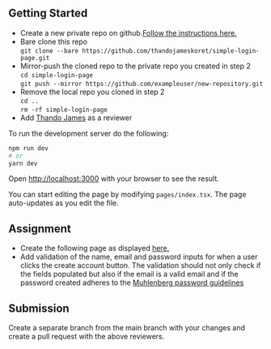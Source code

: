 ## Getting Started

- Create a new private repo on github.[Follow the instructions here.](https://docs.github.com/en/repositories/creating-and-managing-repositories/creating-a-new-repository)
- Bare clone this repo  
  `git clone --bare https://github.com/thandojameskoret/simple-login-page.git`
- Mirror-push the cloned repo to the private repo you created in step 2  
  `cd simple-login-page`  
  `git push --mirror https://github.com/exampleuser/new-repository.git`
- Remove the local repo you cloned in step 2  
  `cd ..`  
  `rm -rf simple-login-page`
- Add [Thando James](https://github.com/thandojameskoret) as a reviewer

To run the development server do the following:

```bash
npm run dev
# or
yarn dev
```

Open [http://localhost:3000](http://localhost:3000) with your browser to see the result.

You can start editing the page by modifying `pages/index.tsx`. The page auto-updates as you edit the file.

## Assignment

- Create the following page as displayed [here.](https://simple-login-page-hazel.vercel.app/)
- Add validation of the name, email and password inputs for when a user clicks the create account button. The validation should not only check if the fields populated but also if the email is a valid email and if the password created adheres to the [Muhlenberg password guidelines](https://www.muhlenberg.edu/offices/oit/about/policies_procedures/strong-passwords.html)

## Submission

Create a separate branch from the main branch with your changes and create a pull request with the above reviewers.
